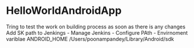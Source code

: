 # HelloWorldAndroidApp

Tring to test the work on building process as soon as there is any changes 
Add SK path to 
Jenkings - Manage Jenkins - Configure PAth - Envirnoment variblae 
ANDROID_HOME
/Users/poonampandey/Library/Android/sdk
